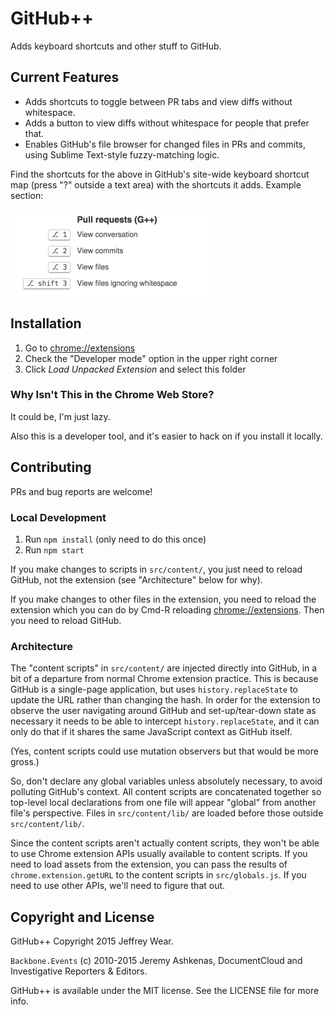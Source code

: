 # GitHub++

Adds keyboard shortcuts and other stuff to GitHub.

## Current Features

* Adds shortcuts to toggle between PR tabs and view diffs without whitespace.
* Adds a button to view diffs without whitespace for people that prefer that.
* Enables GitHub's file browser for changed files in PRs and commits, using Sublime Text-style
fuzzy-matching logic.

Find the shortcuts for the above in GitHub's site-wide keyboard shortcut map (press "?" outside a
text area) with the shortcuts it adds. Example section:

<img src="shortcuts.png" width=317 />

## Installation

1. Go to <chrome://extensions>
2. Check the "Developer mode" option in the upper right corner
3. Click *Load Unpacked Extension* and select this folder

### Why Isn't This in the Chrome Web Store?

It could be, I'm just lazy.

Also this is a developer tool, and it's easier to hack on if you install it locally.

## Contributing

PRs and bug reports are welcome!

### Local Development

1. Run `npm install` (only need to do this once)
2. Run `npm start`

If you make changes to scripts in `src/content/`, you just need to reload GitHub, not the extension
(see "Architecture" below for why).

If you make changes to other files in the extension, you need to reload the extension which you can
do by Cmd-R reloading <chrome://extensions>. Then you need to reload GitHub.

### Architecture

The "content scripts" in `src/content/` are injected directly into GitHub, in a bit of a departure from
normal Chrome extension practice. This is because GitHub is a single-page application, but uses
`history.replaceState` to update the URL rather than changing the hash. In order for the extension
to observe the user navigating around GitHub and set-up/tear-down state as necessary it needs
to be able to intercept `history.replaceState`, and it can only do that if it shares the same JavaScript
context as GitHub itself.

(Yes, content scripts could use mutation observers but that would be more gross.)

So, don't declare any global variables unless absolutely necessary, to avoid polluting GitHub's
context. All content scripts are concatenated together so top-level local declarations from one file
will appear "global" from another file's perspective. Files in `src/content/lib/` are loaded before
those outside `src/content/lib/`.

Since the content scripts aren't actually content scripts, they won't be able to use Chrome extension
APIs usually available to content scripts. If you need to load assets from the extension, you can
pass the results of `chrome.extension.getURL` to the content scripts in `src/globals.js`. If you
need to use other APIs, we'll need to figure that out.

## Copyright and License

GitHub++ Copyright 2015 Jeffrey Wear.

`Backbone.Events` (c) 2010-2015 Jeremy Ashkenas, DocumentCloud and Investigative Reporters & Editors.

GitHub++ is available under the MIT license. See the LICENSE file for more info.
